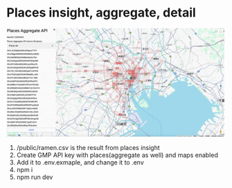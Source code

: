 # Places insight, aggregate, detail
![](https://github.com/linsimontao/tokyo-ramen-mesh3/blob/main/public/page.png)

1. /public/ramen.csv is the result from places insight
2. Create GMP API key with places(aggregate as well) and maps enabled
3. Add it to .env.exmaple, and change it to .env
4. npm i
5. npm run dev